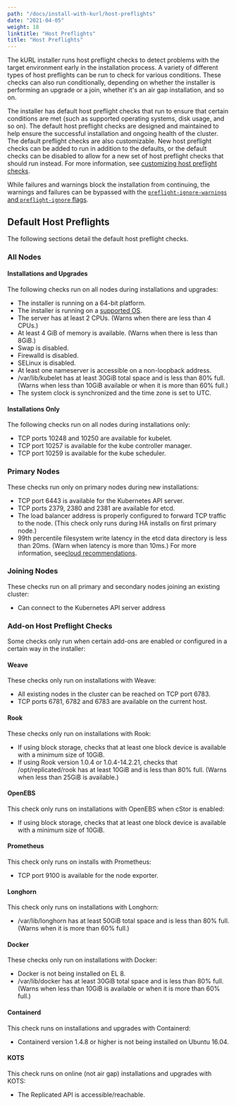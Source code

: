 ```yaml
---
path: "/docs/install-with-kurl/host-preflights"
date: "2021-04-05"
weight: 18
linktitle: "Host Preflights"
title: "Host Preflights"
---
```


The kURL installer runs host preflight checks to detect problems with the target environment early in the installation process.
A variety of different types of host preflights can be run to check for various conditions.
These checks can also run conditionally, depending on whether the installer is performing an upgrade or a join, whether it's an air gap installation, and so on.

The installer has default host preflight checks that run to ensure that certain conditions are met (such as supported operating systems, disk usage, and so on).
The default host preflight checks are designed and maintained to help ensure the successful installation and ongoing health of the cluster.
The default preflight checks are also customizable. New host preflight checks can be added to run in addition to the defaults, or the default checks can be disabled to allow for a new set of host preflight checks that should run instead. For more information, see [customizing host preflight checks](/docs/create-installer/host-preflights).

While failures and warnings block the installation from continuing, the warnings and failures can be bypassed with the [`preflight-ignore-warnings` and `preflight-ignore` flags](/docs/install-with-kurl/advanced-options).

## Default Host Preflights

The following sections detail the default host preflight checks.

### All Nodes

#### Installations and Upgrades

The following checks run on all nodes during installations and upgrades:

* The installer is running on a 64-bit platform.
* The installer is running on a [supported OS](/docs/install-with-kurl/system-requirements#supported-operating-systems).
* The server has at least 2 CPUs. (Warns when there are less than 4 CPUs.)
* At least 4 GiB of memory is available. (Warns when there is less than 8GiB.)
* Swap is disabled.
* Firewalld is disabled.
* SELinux is disabled.
* At least one nameserver is accessible on a non-loopback address.
* /var/lib/kubelet has at least 30GiB total space and is less than 80% full. (Warns when less than 10GiB available or when it is more than 60% full.)
* The system clock is synchronized and the time zone is set to UTC.

#### Installations Only

The following checks run on all nodes during installations only:

* TCP ports 10248 and 10250 are available for kubelet.
* TCP port 10257 is available for the kube controller manager.
* TCP port 10259 is available for the kube scheduler.

### Primary Nodes

These checks run only on primary nodes during new installations:

* TCP port 6443 is available for the Kubernetes API server.
* TCP ports 2379, 2380 and 2381 are available for etcd.
* The load balancer address is properly configured to forward TCP traffic to the node. (This check only runs during HA installs on first primary node.)
* 99th percentile filesystem write latency in the etcd data directory is less than 20ms. (Warn when latency is more than 10ms.) For more information, see[cloud recommendations](/docs/install-with-kurl/system-requirements#cloud-disk-performance).

### Joining Nodes

These checks run on all primary and secondary nodes joining an existing cluster:

* Can connect to the Kubernetes API server address

### Add-on Host Preflight Checks

Some checks only run when certain add-ons are enabled or configured in a certain way in the installer:

#### Weave

These checks only run on installations with Weave:

* All existing nodes in the cluster can be reached on TCP port 6783.
* TCP ports 6781, 6782 and 6783 are available on the current host.

#### Rook

These checks only run on installations with Rook:

* If using block storage, checks that at least one block device is available with a minimum size of 10GiB.
* If using Rook version 1.0.4 or 1.0.4-14.2.21, checks that /opt/replicated/rook has at least 10GiB and is less than 80% full. (Warns when less than 25GiB is available.)

#### OpenEBS

This check only runs on installations with OpenEBS when cStor is enabled:

* If using block storage, checks that at least one block device is available with a minimum size of 10GiB.

#### Prometheus

This check only runs on installs with Prometheus:

* TCP port 9100 is available for the node exporter.

#### Longhorn

This check only runs on installations with Longhorn:

* /var/lib/longhorn has at least 50GiB total space and is less than 80% full. (Warns when it is more than 60% full.)

#### Docker

These checks only run on installations with Docker:

* Docker is not being installed on EL 8.
* /var/lib/docker has at least 30GiB total space and is less than 80% full. (Warns when less than 10GiB is available or when it is more than 60% full.)

#### Containerd

This check runs on installations and upgrades with Containerd:

* Containerd version 1.4.8 or higher is not being installed on Ubuntu 16.04.

#### KOTS

This check runs on online (not air gap) installations and upgrades with KOTS:

* The Replicated API is accessible/reachable.
